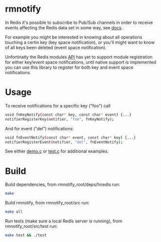 # rmnotify

In Redis it's possible to subscribe to Pub/Sub channels in order to receive events affecting the Redis data set in some way, see [docs](https://redis.io/topics/notifications).

For example you might be interested in knowing about all operations touching a certin key (key space notification), or you'll might want to know of all keys been deleted (event space notification).

Unfortinatly the Redis modules [API](https://github.com/antirez/redis/blob/unstable/src/modules/API.md) has yet to support module registration for either key/event space notifications, until native support is implemented you can use this library to register for both key and event space notifications.

# Usage
To receive notifications for a specific key ("foo") call
```sh
void fnKeyNotify(const char* key, const char* event) {...}
notifierRegisterKey(notifier, "foo", fnKeyNotify);
```

And for event ("del") notifications:
```sh
void fnEventNotify(const char* event, const char* key) {...}
notifierRegisterEvent(notifier, "del", fnEventNotify);
```

See either [demo.c](https://github.com/RedisLabs/rmnotify/src/demo.c) or [test.c](https://github.com/RedisLabs/rmnotify/src/test/test_notifications.c) for additional examples.

# Build
Build dependencies, from rmnotify_root/deps/hiredis run:
```sh
make
```
Build rmnotify, from rmnotify_root/src run:
```sh
make all
```
Run tests (make sure a local Redis server is running), from rmnotify_root/src/test run:
```sh
make test && ./test
```
